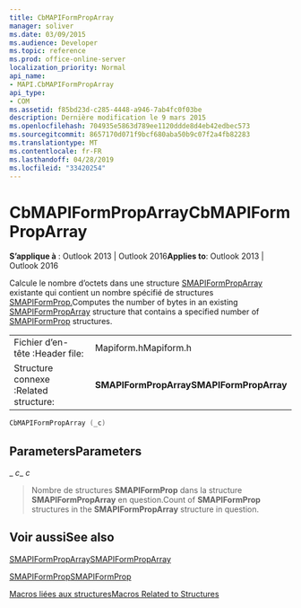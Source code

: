 ```yaml
---
title: CbMAPIFormPropArray
manager: soliver
ms.date: 03/09/2015
ms.audience: Developer
ms.topic: reference
ms.prod: office-online-server
localization_priority: Normal
api_name:
- MAPI.CbMAPIFormPropArray
api_type:
- COM
ms.assetid: f85bd23d-c285-4448-a946-7ab4fc0f03be
description: Dernière modification le 9 mars 2015
ms.openlocfilehash: 704935e5863d789ee1120ddde8d4eb42edbec573
ms.sourcegitcommit: 8657170d071f9bcf680aba50b9c07f2a4fb82283
ms.translationtype: MT
ms.contentlocale: fr-FR
ms.lasthandoff: 04/28/2019
ms.locfileid: "33420254"
---
```

# <a name="cbmapiformproparray"></a><span data-ttu-id="c03a4-103">CbMAPIFormPropArray</span><span class="sxs-lookup"><span data-stu-id="c03a4-103">CbMAPIFormPropArray</span></span>

  
  
<span data-ttu-id="c03a4-104">**S’applique à** : Outlook 2013 | Outlook 2016</span><span class="sxs-lookup"><span data-stu-id="c03a4-104">**Applies to**: Outlook 2013 | Outlook 2016</span></span> 
  
<span data-ttu-id="c03a4-105">Calcule le nombre d’octets dans une structure [SMAPIFormPropArray](smapiformproparray.md) existante qui contient un nombre spécifié de structures [SMAPIFormProp.](smapiformprop.md)</span><span class="sxs-lookup"><span data-stu-id="c03a4-105">Computes the number of bytes in an existing [SMAPIFormPropArray](smapiformproparray.md) structure that contains a specified number of [SMAPIFormProp](smapiformprop.md) structures.</span></span> 
  
|||
|:-----|:-----|
|<span data-ttu-id="c03a4-106">Fichier d’en-tête :</span><span class="sxs-lookup"><span data-stu-id="c03a4-106">Header file:</span></span>  <br/> |<span data-ttu-id="c03a4-107">Mapiform.h</span><span class="sxs-lookup"><span data-stu-id="c03a4-107">Mapiform.h</span></span>  <br/> |
|<span data-ttu-id="c03a4-108">Structure connexe :</span><span class="sxs-lookup"><span data-stu-id="c03a4-108">Related structure:</span></span>  <br/> |<span data-ttu-id="c03a4-109">**SMAPIFormPropArray**</span><span class="sxs-lookup"><span data-stu-id="c03a4-109">**SMAPIFormPropArray**</span></span> <br/> |
   
```cpp
CbMAPIFormPropArray (_c)
```

## <a name="parameters"></a><span data-ttu-id="c03a4-110">Parameters</span><span class="sxs-lookup"><span data-stu-id="c03a4-110">Parameters</span></span>

 <span data-ttu-id="c03a4-111">_ _c_</span><span class="sxs-lookup"><span data-stu-id="c03a4-111">_ _c_</span></span>
  
> <span data-ttu-id="c03a4-112">Nombre de structures **SMAPIFormProp** dans la structure **SMAPIFormPropArray** en question.</span><span class="sxs-lookup"><span data-stu-id="c03a4-112">Count of **SMAPIFormProp** structures in the **SMAPIFormPropArray** structure in question.</span></span> 
    
## <a name="see-also"></a><span data-ttu-id="c03a4-113">Voir aussi</span><span class="sxs-lookup"><span data-stu-id="c03a4-113">See also</span></span>



[<span data-ttu-id="c03a4-114">SMAPIFormPropArray</span><span class="sxs-lookup"><span data-stu-id="c03a4-114">SMAPIFormPropArray</span></span>](smapiformproparray.md)
  
[<span data-ttu-id="c03a4-115">SMAPIFormProp</span><span class="sxs-lookup"><span data-stu-id="c03a4-115">SMAPIFormProp</span></span>](smapiformprop.md)


[<span data-ttu-id="c03a4-116">Macros liées aux structures</span><span class="sxs-lookup"><span data-stu-id="c03a4-116">Macros Related to Structures</span></span>](macros-related-to-structures.md)

